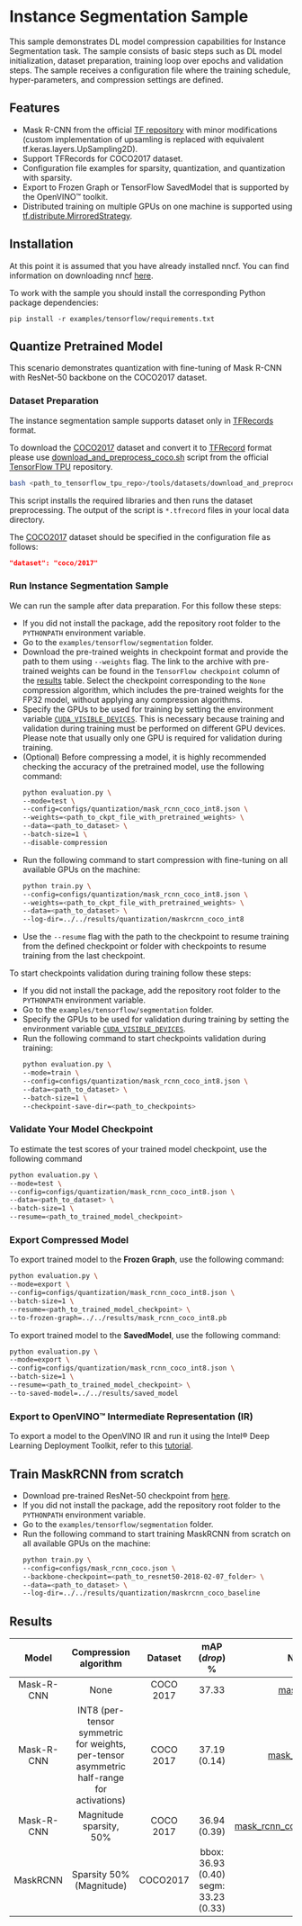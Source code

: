 # Instance Segmentation Sample

This sample demonstrates DL model compression capabilities for Instance Segmentation task.
The sample consists of basic steps such as DL model initialization, dataset preparation, training loop over epochs and validation steps.
The sample receives a configuration file where the training schedule, hyper-parameters, and compression settings are defined.

## Features

- Mask R-CNN from the official [TF repository](https://github.com/tensorflow/models/tree/master/official/vision/detection) with minor modifications (custom implementation of upsamling is replaced with equivalent tf.keras.layers.UpSampling2D).
- Support TFRecords for COCO2017 dataset.
- Configuration file examples for sparsity, quantization, and quantization with sparsity.
- Export to Frozen Graph or TensorFlow SavedModel that is supported by the OpenVINO™ toolkit.
- Distributed training on multiple GPUs on one machine is supported using [tf.distribute.MirroredStrategy](https://www.tensorflow.org/api_docs/python/tf/distribute/MirroredStrategy).

## Installation

At this point it is assumed that you have already installed nncf. You can find information on downloading nncf [here](https://github.com/openvinotoolkit/nncf#user-content-installation).  

To work with the sample you should install the corresponding Python package dependencies:

```
pip install -r examples/tensorflow/requirements.txt
```

## Quantize Pretrained Model

This scenario demonstrates quantization with fine-tuning of Mask R-CNN with ResNet-50 backbone on the COCO2017 dataset.

### Dataset Preparation

The instance segmentation sample supports dataset only in [TFRecords](https://www.tensorflow.org/tutorials/load_data/tfrecord) format.

To download the [COCO2017](https://cocodataset.org/) dataset and convert it to [TFRecord](https://www.tensorflow.org/tutorials/load_data/tfrecord)
format please use [download_and_preprocess_coco.sh](https://github.com/tensorflow/tpu/blob/master/tools/datasets/download_and_preprocess_coco.sh)
script from the official [TensorFlow TPU](https://github.com/tensorflow/tpu) repository.

```bash
bash <path_to_tensorflow_tpu_repo>/tools/datasets/download_and_preprocess_coco.sh <path_to_coco_data_dir>
```

This script installs the required libraries and then runs the dataset preprocessing. The output of the script is `*.tfrecord` files in your local data directory.

The [COCO2017](https://cocodataset.org/) dataset should be specified in the configuration file as follows:

```json
"dataset": "coco/2017"
```

### Run Instance Segmentation Sample

We can run the sample after data preparation. For this follow these steps:
- If you did not install the package, add the repository root folder to the `PYTHONPATH` environment variable.
- Go to the `examples/tensorflow/segmentation` folder.
- Download the pre-trained weights in checkpoint format and provide the path to them using `--weights` flag. The link to the
archive with pre-trained weights can be found in the `TensorFlow checkpoint` column of the [results](#results) table. 
Select the checkpoint corresponding to the `None` compression algorithm, which includes the pre-trained weights for the 
FP32 model, without applying any compression algorithms.
- Specify the GPUs to be used for training by setting the environment variable [`CUDA_VISIBLE_DEVICES`](https://developer.nvidia.com/blog/cuda-pro-tip-control-gpu-visibility-cuda_visible_devices/). This is necessary because training and validation during training must be performed on different GPU devices. Please note that usually only one GPU is required for validation during training.
- (Optional) Before compressing a model, it is highly recommended checking the accuracy of the pretrained model, use the following command:
  ```bash
  python evaluation.py \
  --mode=test \
  --config=configs/quantization/mask_rcnn_coco_int8.json \
  --weights=<path_to_ckpt_file_with_pretrained_weights> \
  --data=<path_to_dataset> \
  --batch-size=1 \
  --disable-compression
  ```
- Run the following command to start compression with fine-tuning on all available GPUs on the machine:
    ```bash
    python train.py \
    --config=configs/quantization/mask_rcnn_coco_int8.json \
    --weights=<path_to_ckpt_file_with_pretrained_weights> \
    --data=<path_to_dataset> \
    --log-dir=../../results/quantization/maskrcnn_coco_int8
    ```
- Use the `--resume` flag with the path to the checkpoint to resume training from the defined checkpoint or folder with checkpoints to resume training from the last checkpoint.

To start checkpoints validation during training follow these steps:
- If you did not install the package, add the repository root folder to the `PYTHONPATH` environment variable.
- Go to the `examples/tensorflow/segmentation` folder.
- Specify the GPUs to be used for validation during training by setting the environment variable [`CUDA_VISIBLE_DEVICES`](https://developer.nvidia.com/blog/cuda-pro-tip-control-gpu-visibility-cuda_visible_devices/).
- Run the following command to start checkpoints validation during training:
    ```bash
    python evaluation.py \
    --mode=train \
    --config=configs/quantization/mask_rcnn_coco_int8.json \
    --data=<path_to_dataset> \
    --batch-size=1 \
    --checkpoint-save-dir=<path_to_checkpoints>
    ```

### Validate Your Model Checkpoint

To estimate the test scores of your trained model checkpoint, use the following command
```bash
python evaluation.py \
--mode=test \
--config=configs/quantization/mask_rcnn_coco_int8.json \
--data=<path_to_dataset> \
--batch-size=1 \
--resume=<path_to_trained_model_checkpoint>
```

### Export Compressed Model

To export trained model to the **Frozen Graph**, use the following command:
```bash
python evaluation.py \
--mode=export \
--config=configs/quantization/mask_rcnn_coco_int8.json \
--batch-size=1 \
--resume=<path_to_trained_model_checkpoint> \
--to-frozen-graph=../../results/mask_rcnn_coco_int8.pb
```

To export trained model to the **SavedModel**, use the following command:
```bash
python evaluation.py \
--mode=export \
--config=configs/quantization/mask_rcnn_coco_int8.json \
--batch-size=1 \
--resume=<path_to_trained_model_checkpoint> \
--to-saved-model=../../results/saved_model
```

### Export to OpenVINO™ Intermediate Representation (IR)

To export a model to the OpenVINO IR and run it using the Intel® Deep Learning Deployment Toolkit, refer to this [tutorial](https://software.intel.com/en-us/openvino-toolkit).

## Train MaskRCNN from scratch
- Download pre-trained ResNet-50 checkpoint from [here](https://storage.cloud.google.com/cloud-tpu-checkpoints/model-garden-vision/detection/resnet50-2018-02-07.tar.gz).
- If you did not install the package, add the repository root folder to the `PYTHONPATH` environment variable.
- Go to the `examples/tensorflow/segmentation` folder.
- Run the following command to start training MaskRCNN from scratch on all available GPUs on the machine:
    ```bash
    python train.py \
    --config=configs/mask_rcnn_coco.json \
    --backbone-checkpoint=<path_to_resnet50-2018-02-07_folder> \
    --data=<path_to_dataset> \
    --log-dir=../../results/quantization/maskrcnn_coco_baseline


## Results
<a name="results"></a>

|Model|Compression algorithm|Dataset|mAP (_drop_) %|NNCF config file|Checkpoint|
| :---: | :---: | :---: | :---: | :---: | :---: |
|Mask-R-CNN|None|COCO 2017|37.33|[mask_rcnn_coco.json](configs/mask_rcnn_coco.json)|[Link](https://storage.openvinotoolkit.org/repositories/nncf/models/develop/tensorflow/mask_rcnn_coco.tar.gz)|
|Mask-R-CNN|INT8 (per-tensor symmetric for weights, per-tensor asymmetric half-range for activations)|COCO 2017|37.19 (0.14)|[mask_rcnn_coco_int8.json](configs/quantization/mask_rcnn_coco_int8.json)|[Link](https://storage.openvinotoolkit.org/repositories/nncf/models/develop/tensorflow/mask_rcnn_coco_int8.tar.gz)|
|Mask-R-CNN|Magnitude sparsity, 50%|COCO 2017|36.94 (0.39)|[mask_rcnn_coco_magnitude_sparsity.json](configs/sparsity/mask_rcnn_coco_magnitude_sparsity.json)|[Link](https://storage.openvinotoolkit.org/repositories/nncf/models/develop/tensorflow/mask_rcnn_coco_magnitude_sparsity.tar.gz)|
|MaskRCNN|Sparsity 50% (Magnitude)|COCO2017|bbox: 36.93 (0.40)<br/>segm: 33.23 (0.33)|[Link](configs/sparsity/mask_rcnn_coco_magnitude_sparsity.json)|[Link](https://storage.openvinotoolkit.org/repositories/nncf/models/develop/tensorflow/mask_rcnn_sparsity_50.tar.gz)|
